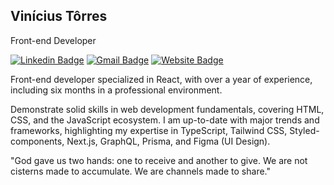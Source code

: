 ## Vinícius Tôrres
Front-end Developer

[![Linkedin Badge](https://img.shields.io/badge/-Vinícius%20Tôrres-00875f?style=flat-square&logo=Linkedin&logoColor=white&link=https://www.linkedin.com/in/viniciustorresoficial/)](https://www.linkedin.com/in/viniciustorresoficial/)
[![Gmail Badge](https://img.shields.io/badge/-vinicius.torresoficial@gmail.com-00875f?style=flat-square&logo=Gmail&logoColor=white&link=mailto:vinicius.torresoficial@gmail.com)](mailto:vinicius.torresoficial@gmail.com)
[![Website Badge](https://img.shields.io/badge/Portfólio-00875f?style=flat-badge&logo=About.me&logoColor=white&link=https://viniciustorres.netlify.app/)](https://viniciustorres.netlify.app/)

Front-end developer specialized in React, with over a year of experience, including six months in a professional environment.

Demonstrate solid skills in web development fundamentals, covering HTML, CSS, and the JavaScript ecosystem. I am up-to-date with major trends and frameworks, highlighting my expertise in TypeScript, Tailwind CSS, Styled-components, Next.js, GraphQL, Prisma, and Figma (UI Design).

"God gave us two hands: one to receive and another to give. We are not cisterns made to accumulate. We are channels made to share."
